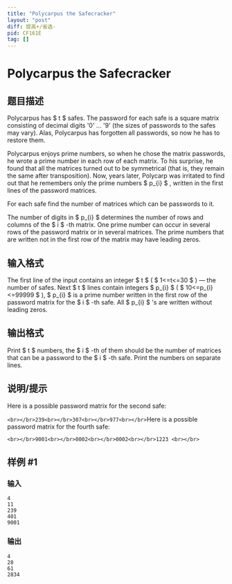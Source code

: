 ```yaml
---
title: "Polycarpus the Safecracker"
layout: "post"
diff: 提高+/省选-
pid: CF161E
tag: []
---
```


# Polycarpus the Safecracker

## 题目描述

Polycarpus has $ t $ safes. The password for each safe is a square matrix consisting of decimal digits '0' ... '9' (the sizes of passwords to the safes may vary). Alas, Polycarpus has forgotten all passwords, so now he has to restore them.

Polycarpus enjoys prime numbers, so when he chose the matrix passwords, he wrote a prime number in each row of each matrix. To his surprise, he found that all the matrices turned out to be symmetrical (that is, they remain the same after transposition). Now, years later, Polycarp was irritated to find out that he remembers only the prime numbers $ p_{i} $ , written in the first lines of the password matrices.

For each safe find the number of matrices which can be passwords to it.

The number of digits in $ p_{i} $ determines the number of rows and columns of the $ i $ -th matrix. One prime number can occur in several rows of the password matrix or in several matrices. The prime numbers that are written not in the first row of the matrix may have leading zeros.

## 输入格式

The first line of the input contains an integer $ t $ ( $ 1<=t<=30 $ ) — the number of safes. Next $ t $ lines contain integers $ p_{i} $ ( $ 10<=p_{i}<=99999 $ ), $ p_{i} $ is a prime number written in the first row of the password matrix for the $ i $ -th safe. All $ p_{i} $ 's are written without leading zeros.

## 输出格式

Print $ t $ numbers, the $ i $ -th of them should be the number of matrices that can be a password to the $ i $ -th safe. Print the numbers on separate lines.

## 说明/提示

Here is a possible password matrix for the second safe:

`<br></br>239<br></br>307<br></br>977<br></br>`Here is a possible password matrix for the fourth safe:

`<br></br>9001<br></br>0002<br></br>0002<br></br>1223 <br></br>`

## 样例 #1

### 输入

```
4
11
239
401
9001

```

### 输出

```
4
28
61
2834

```


